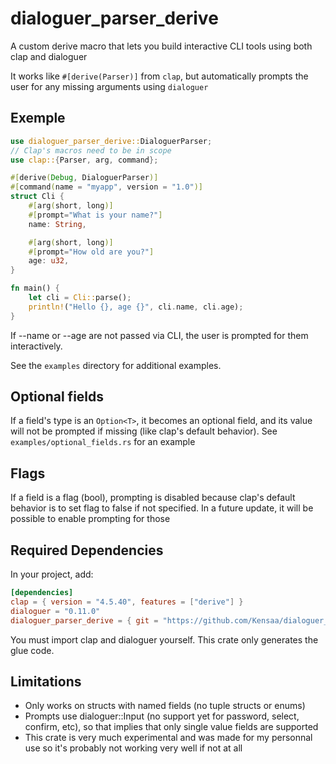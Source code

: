 # dialoguer_parser_derive

A custom derive macro that lets you build interactive CLI tools using both clap and dialoguer

It works like `#[derive(Parser)]` from `clap`, but automatically prompts the user for any missing arguments using `dialoguer`

## Exemple

```rust
use dialoguer_parser_derive::DialoguerParser;
// Clap's macros need to be in scope
use clap::{Parser, arg, command};

#[derive(Debug, DialoguerParser)]
#[command(name = "myapp", version = "1.0")]
struct Cli {
    #[arg(short, long)]
    #[prompt="What is your name?"]
    name: String,

    #[arg(short, long)]
    #[prompt="How old are you?"]
    age: u32,
}

fn main() {
    let cli = Cli::parse();
    println!("Hello {}, age {}", cli.name, cli.age);
}
```
If --name or --age are not passed via CLI, the user is prompted for them interactively.

See the `examples` directory for additional examples.

## Optional fields
If a field's type is an `Option<T>`, it becomes an optional field, and its value will not be prompted if missing (like clap's default behavior).
See `examples/optional_fields.rs` for an example

## Flags
If a field is a flag (bool), prompting is disabled because clap's default behavior is to set flag to false if not specified.
In a future update, it will be possible to enable prompting for those
## Required Dependencies
In your project, add:
```Toml
[dependencies]
clap = { version = "4.5.40", features = ["derive"] }
dialoguer = "0.11.0"
dialoguer_parser_derive = { git = "https://github.com/Kensaa/dialoguer_parser_derive.git" }
```
You must import clap and dialoguer yourself. This crate only generates the glue code.

## Limitations
- Only works on structs with named fields (no tuple structs or enums)
- Prompts use dialoguer::Input (no support yet for password, select, confirm, etc), so that implies that only single value fields are supported
- This crate is very much experimental and was made for my personnal use so it's probably not working very well if not at all